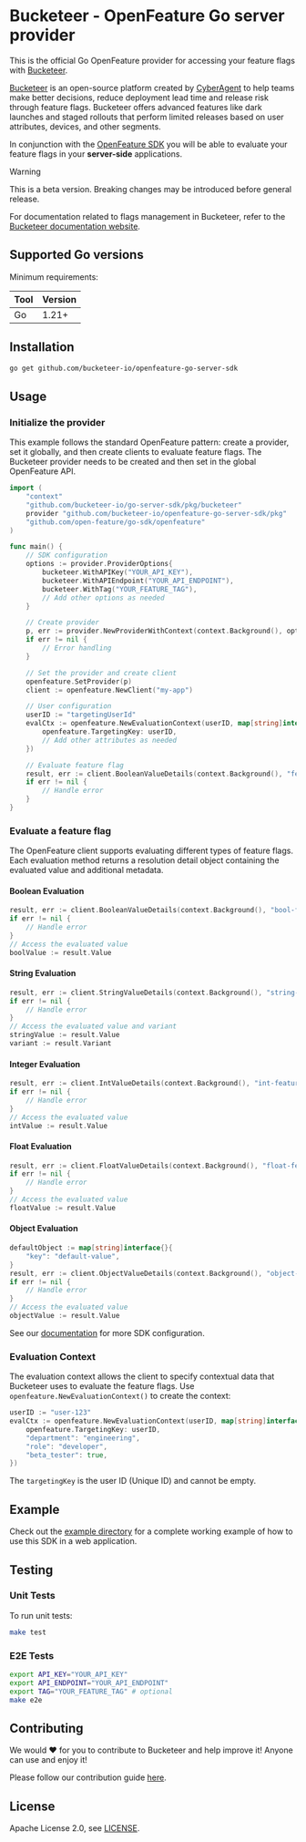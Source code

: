 # Bucketeer - OpenFeature Go server provider

This is the official Go OpenFeature provider for accessing your feature flags with [Bucketeer](https://bucketeer.io/).

[Bucketeer](https://bucketeer.io) is an open-source platform created by [CyberAgent](https://www.cyberagent.co.jp/en/) to help teams make better decisions, reduce deployment lead time and release risk through feature flags. Bucketeer offers advanced features like dark launches and staged rollouts that perform limited releases based on user attributes, devices, and other segments.

In conjunction with the [OpenFeature SDK](https://openfeature.dev/docs/reference/concepts/provider) you will be able to evaluate your feature flags in your **server-side** applications.

> [!WARNING]
> This is a beta version. Breaking changes may be introduced before general release.

For documentation related to flags management in Bucketeer, refer to the [Bucketeer documentation website](https://docs.bucketeer.io/sdk/server-side/go).

## Supported Go versions

Minimum requirements:

| Tool | Version |
| ----- | ------- |
| Go    | 1.21+   |

## Installation

```bash
go get github.com/bucketeer-io/openfeature-go-server-sdk
```

## Usage

### Initialize the provider

This example follows the standard OpenFeature pattern: create a provider, set it globally, and then create clients to evaluate feature flags. The Bucketeer provider needs to be created and then set in the global OpenFeature API.

```go
import (
	"context"
	"github.com/bucketeer-io/go-server-sdk/pkg/bucketeer"
	provider "github.com/bucketeer-io/openfeature-go-server-sdk/pkg"
	"github.com/open-feature/go-sdk/openfeature"
)

func main() {
	// SDK configuration
	options := provider.ProviderOptions{
		bucketeer.WithAPIKey("YOUR_API_KEY"),
		bucketeer.WithAPIEndpoint("YOUR_API_ENDPOINT"),
		bucketeer.WithTag("YOUR_FEATURE_TAG"),
		// Add other options as needed
	}

	// Create provider
	p, err := provider.NewProviderWithContext(context.Background(), options)
	if err != nil {
		// Error handling
	}

	// Set the provider and create client
	openfeature.SetProvider(p)
	client := openfeature.NewClient("my-app")

	// User configuration
	userID := "targetingUserId"
	evalCtx := openfeature.NewEvaluationContext(userID, map[string]interface{}{
		openfeature.TargetingKey: userID,
		// Add other attributes as needed
	})

	// Evaluate feature flag
	result, err := client.BooleanValueDetails(context.Background(), "feature-flag-id", false, evalCtx)
	if err != nil {
		// Handle error
	}
}
```

### Evaluate a feature flag

The OpenFeature client supports evaluating different types of feature flags. Each evaluation method returns a resolution detail object containing the evaluated value and additional metadata.

#### Boolean Evaluation

```go
result, err := client.BooleanValueDetails(context.Background(), "bool-feature-flag", false, evalCtx)
if err != nil {
    // Handle error
}
// Access the evaluated value
boolValue := result.Value
```

#### String Evaluation

```go
result, err := client.StringValueDetails(context.Background(), "string-feature-flag", "default-value", evalCtx)
if err != nil {
    // Handle error
}
// Access the evaluated value and variant
stringValue := result.Value
variant := result.Variant
```

#### Integer Evaluation

```go
result, err := client.IntValueDetails(context.Background(), "int-feature-flag", int64(100), evalCtx)
if err != nil {
    // Handle error
}
// Access the evaluated value
intValue := result.Value
```

#### Float Evaluation

```go
result, err := client.FloatValueDetails(context.Background(), "float-feature-flag", 3.14, evalCtx)
if err != nil {
    // Handle error
}
// Access the evaluated value
floatValue := result.Value
```

#### Object Evaluation

```go
defaultObject := map[string]interface{}{
    "key": "default-value",
}
result, err := client.ObjectValueDetails(context.Background(), "object-feature-flag", defaultObject, evalCtx)
if err != nil {
    // Handle error
}
// Access the evaluated value
objectValue := result.Value
```

See our [documentation](https://docs.bucketeer.io/sdk/server-side/go) for more SDK configuration.

### Evaluation Context

The evaluation context allows the client to specify contextual data that Bucketeer uses to evaluate the feature flags. Use `openfeature.NewEvaluationContext()` to create the context:

```go
userID := "user-123"
evalCtx := openfeature.NewEvaluationContext(userID, map[string]interface{}{
    openfeature.TargetingKey: userID,
    "department": "engineering",
    "role": "developer",
    "beta_tester": true,
})
```

The `targetingKey` is the user ID (Unique ID) and cannot be empty.

## Example

Check out the [example directory](./example) for a complete working example of how to use this SDK in a web application.

## Testing

### Unit Tests

To run unit tests:

```bash
make test
```

### E2E Tests

```bash
export API_KEY="YOUR_API_KEY"
export API_ENDPOINT="YOUR_API_ENDPOINT"
export TAG="YOUR_FEATURE_TAG" # optional
make e2e
```

## Contributing

We would ❤️ for you to contribute to Bucketeer and help improve it! Anyone can use and enjoy it!

Please follow our contribution guide [here](https://docs.bucketeer.io/contribution-guide/).

## License

Apache License 2.0, see [LICENSE](https://github.com/bucketeer-io/openfeature-go-server-sdk/blob/main/LICENSE).

